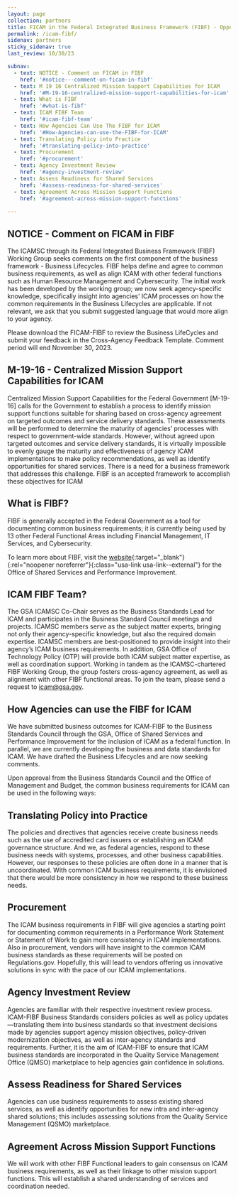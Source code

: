 ```yaml
---
layout: page
collection: partners
title: FICAM in the Federal Integrated Business Framework (FIBF) - Opportunity to Comment
permalink: /icam-fibf/
sidenav: partners
sticky_sidenav: true
last_review: 10/30/23

subnav:
  - text: NOTICE - Comment on FICAM in FIBF
    href: '#notice---comment-on-ficam-in-fibf'
  - text: M 19 16 Centralized Mission Support Capabilities for ICAM
    href: '#M-19-16-centralized-mission-support-capabilities-for-icam'
  - text: What is FIBF
    href: '#what-is-fibf'
  - text: ICAM FIBF Team
    href: '#icam-fibf-team'
  - text: How Agencies Can Use The FIBF for ICAM
    href: '#How-Agencies-can-use-the-FIBF-for-ICAM'
  - text: Translating Policy into Practice
    href: '#translating-policy-into-practice'
  - text: Procurement
    href: '#procurement'
  - text: Agency Investment Review
    href: '#agency-investment-review'
  - text: Assess Readiness for Shared Services
    href: '#assess-readiness-for-shared-services'
  - text: Agreement Across Mission Support Functions
    href: '#agreement-across-mission-support-functions'
    
---
```


## NOTICE - Comment on FICAM in FIBF

The ICAMSC through its Federal Integrated Business Framework (FIBF) Working Group seeks comments on the first component of the business framework -
Business Lifecycles. FIBF helps define and agree to common business
requirements, as well as align ICAM with other federal functions such as Human
Resource Management and Cybersecurity. The initial work has been developed by
the working group; we now seek agency-specific knowledge, specifically  insight
into agencies’ ICAM processes on how the common requirements in the Business
Lifecycles are applicable. If not relevant, we ask that you submit suggested
language that would more align to your agency.   

Please download the FICAM-FIBF to review the Business LifeCycles and submit
your feedback in the Cross-Agency Feedback Template. Comment period will end
November 30, 2023.

## M-19-16 - Centralized Mission Support Capabilities for ICAM 

Centralized Mission Support Capabilities for the Federal Government [M-19-16]
calls for the Government to establish a process to identify mission support functions
suitable for sharing based on cross-agency agreement on targeted outcomes and
service delivery standards. These assessments will be performed to determine the
maturity of agencies’ processes with respect to government-wide standards.
However, without agreed upon targeted outcomes and service delivery standards, it
is virtually impossible to evenly gauge the maturity and effectiveness of agency
ICAM implementations to make policy recommendations, as well as identify
opportunities for shared services. There is a need for a business framework that
addresses this challenge. FIBF is an accepted framework to accomplish these
objectives for ICAM

## What is FIBF?

FIBF is generally accepted in the Federal Government as a tool for  documenting
common business requirements; it is currently being used by 13 other Federal
Functional Areas including Financial Management, IT Services, and Cybersecurity. 

To learn more about FIBF, visit the [website](https://ussm.gsa.gov/fibf/){:target="_blank"}{:rel="noopener noreferrer"}{:class="usa-link usa-link--external"} for the Office of Shared Services and
Performance Improvement. 

## ICAM FIBF Team?

The GSA ICAMSC Co-Chair serves as the Business Standards Lead for ICAM
and participates in the Business Standard Council meetings and projects. ICAMSC
members serve as the subject matter experts, bringing not only their
agency-specific knowledge, but also the required domain expertise.  ICAMSC
members are best-positioned  to provide insight into their agency’s ICAM business
requirements. In addition, GSA Office of Technology Policy (OTP) will provide both
ICAM subject matter expertise, as well as coordination support. Working in tandem
as the ICAMSC-chartered FIBF Working Group, the group fosters cross-agency
agreement, as well as alignment with other FIBF functional areas. To join the team,
please send a request to icam@gsa.gov.

## How Agencies can use the FIBF for ICAM

We have submitted business outcomes for ICAM-FIBF to the Business Standards
Council through the GSA, Office of Shared Services and Performance
Improvement for the inclusion of ICAM as a federal function. In parallel, we are
currently developing the business and data standards for ICAM. We have drafted
the Business Lifecycles and are now seeking comments.

Upon approval from the Business Standards Council and the Office of Management
and Budget, the common business requirements for ICAM can be used in the
following ways:

## Translating Policy into Practice

The policies and directives that agencies receive create business needs such as the use of accredited card issuers or establishing an ICAM governance structure. And we, as federal agencies, respond to these business needs with systems, processes, and other business capabilities. However, our responses to these policies are often done in a manner that is uncoordinated. With common ICAM business requirements, it is envisioned that there would be more consistency in how we respond to these business needs.

## Procurement

The ICAM business requirements in FIBF will give agencies a starting point for documenting common requirements in a Performance Work Statement or Statement of Work to gain more consistency in ICAM implementations. Also in procurement, vendors will have insight to the common ICAM business standards as these requirements will be posted on Regulations.gov. Hopefully, this will lead to vendors offering us innovative solutions in sync with the pace of our ICAM implementations.

## Agency Investment Review

Agencies are familiar with their respective investment review process. ICAM-FIBF Business Standards considers policies as well as policy updates—translating them into business standards so that investment decisions made by agencies support agency mission objectives, policy-driven modernization objectives, as well as inter-agency standards and requirements. Further, it is the aim of ICAM-FIBF to ensure that ICAM business standards are incorporated in the Quality Service Management Office (QMSO) marketplace to help agencies gain confidence in solutions. 

## Assess Readiness for Shared Services

Agencies can use business requirements to assess existing shared services, as well as identify opportunities for new intra and inter-agency shared solutions; this includes assessing solutions from the Quality Service Management (QSMO) marketplace. 

## Agreement Across Mission Support Functions

We will work with other FIBF Functional leaders to gain consensus on ICAM business requirements, as well as their linkage to other mission support functions. This will establish a shared understanding of services and coordination needed.
